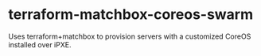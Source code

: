 # terraform-matchbox-coreos-swarm

Uses terraform+matchbox to provision servers with a customized CoreOS installed over iPXE.

<!-- A Swarm cluster is initiated and stacks of the following infrastructure are deployed:

- Continuous Delivery - build, test, and deploy service stacks from git
- Logging - log and monitor nodes + services
    - Filebeat
    - Heartbeat
    - Netdata
    - Elasticsearch, Logstash, Kibana (ELK)
    - eBPF+ -->

